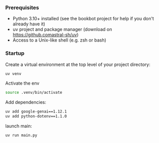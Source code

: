 ### Prerequisites 

- Python 3.10+ installed (see the bookbot project for help if you don't already have it)
- uv project and package manager (download on https://github.comastral-sh/uv)
- Access to a Unix-like shell (e.g. zsh or bash)

### Startup

Create a virtual environment at the top level of your project directory:

```bash
uv venv
```

Activate the env
```bash
source .venv/bin/activate
```

Add dependencies:
```bash
uv add google-genai==1.12.1
uv add python-dotenv==1.1.0
```

launch main:
```bash 
uv run main.py
```
